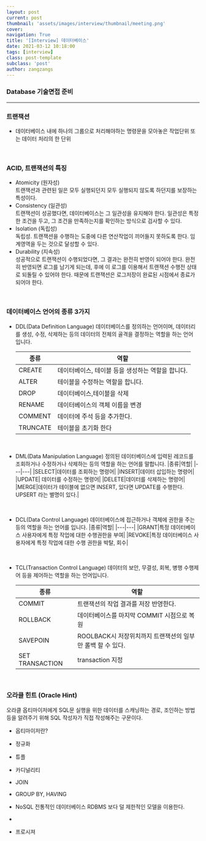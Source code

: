 ```yaml
---
layout: post
current: post
thumbnail: 'assets/images/interview/thumbnail/meeting.png'
cover:
navigation: True
title: '[Interview] 데이터베이스'
date: 2021-03-12 10:18:00
tags: [interview]
class: post-template
subclass: 'post'
author: zangzangs
---
```


### Database 기술면접 준비

---

### 트랜잭션
* 데이터베이스 내에 하나의 그룹으로 처리해야하는 명령문을 모아놓은 작업단위 또는 데이터 처리의 한 단위

<br>

### ACID, 트랜잭션의 특징
* Atomicity (원자성)   
  트랜잭션과 관련된 일은 모두 실행되던지 모두 실행되지 않도록 하던지를 보장하는 특성이다.
* Consistency (일관성)  
   트랜잭션이 성공했다면, 데이터베이스는 그 일관성을 유지해야 한다. 일관성은 특정한 조건을 두고, 그 조건을 만족하는지를 확인하는 방식으로 검사할 수 있다.
* Isolation (독립성)  
  독립성. 트랜잭션을 수행하는 도중에 다른 연산작업이 끼어들지 못하도록 한다. 임계영역을 두는 것으로 달성할 수 있다.
* Durability (지속성)  
  성공적으로 트랜잭션이 수행되었다면, 그 결과는 완전히 반영이 되어야 한다. 완전히 반영되면 로그를 남기게 되는데, 후에 이 로그를 이용해서 트랜잭션 수행전 상태로 되돌릴 수 있어야 한다. 때문에 트랜잭션은 로그저장이 완료된 시점에서 종료가 되어야 한다.

<br>

### 데이터베이스 언어의 종류 3가지

* DDL(Data Definition Language)
  데이터베이스를 정의하는 언어이며, 데이터리를 생성, 수정, 삭제하는 등의 데이터의 전체의 골격을 결정하는 역할을 하는 언어 입니다.
  
  |종류|역할|
  |---|---|
  |CREATE|데이터베이스, 테이블 등을 생성하는 역할을 합니다.|
  |ALTER|테이블을 수정하는 역할을 합니다.|
  |DROP|데이터베이스,테이블을 삭제|
  |RENAME|데이터베이스의 객체 이름을 변경|
  |COMMENT|데이터에 주석 등을 추가한다.|
  |TRUNCATE|테이블을 초기화 한다|

<br>

* DML(Data Manipulation Language)
  정의된 데이터베이스에 입력된 레코드를 조회하거나 수정하거나 삭제하는 등의 역할을 하는 언어를 말합니다.
  |종류|역할|
  |---|---|
  |SELECT|데이터를 조회하는 명령어|
  |INSERT|데이터 삽입하는 명령어|
  |UPDATE| 데이터를 수정하는 명령어|
  |DELETE|데이터를 삭제하는 명령어|
  |MERGE|데이터가 테이블에 없으면 INSERT, 있다면 UPDATE를 수행한다. UPSERT 라는 별명이 있다.|

<br>

* DCL(Data Control Language)
  데이터베이스에 접근하거나 객체에 권한을 주는등의 역할을 하는 언어를 입니다.
  |종류|역할|
  |---|---|
  |GRANT|특정 데이터베이스 사용자에게 특정 작업에 대한 수행권한을 부여|
  |REVOKE|특정 데이터베이스 사용자에게 특정 작업에 대한 수행 권한을 박탈, 회수|

<br>

* TCL(Transaction Control Language)
  데이터의 보안, 무결성, 회복, 병행 수행제어 등을 제어하는 역할을 하는 언어입니다.

  |종류|역할|
  |---|---| 
  |COMMIT|트랜잭션의 작업 결과를 저장 반영한다.|
  |ROLLBACK| 데이터베이스를 마지막 COMMIT 시점으로 복원|
  |SAVEPOIN| ROOLBACK시 저장위치까지 트랜잭션의 일부만 롤백 할 수 있다.|
  |SET TRANSACTION|transaction 지정|

<br>

### 오라클 힌트 (Oracle Hint)
오라클 옵티마이저에게 SQL문 실행을 위한 데이터를 스캐닝하는 경로, 조인하는 방법 등을 알려주기 위해 SQL 작성자가 직접 작성해주는 구문이다.

* 옵티마이저란?



* 정규화

* 튜플

* 카디널리티
  

* JOIN

* GROUP BY, HAVING

* NoSQL
  전통적인 데이터베이스 RDBMS 보다 덜 제한적인 모델을 이용한다.
* 
* 프로시져
